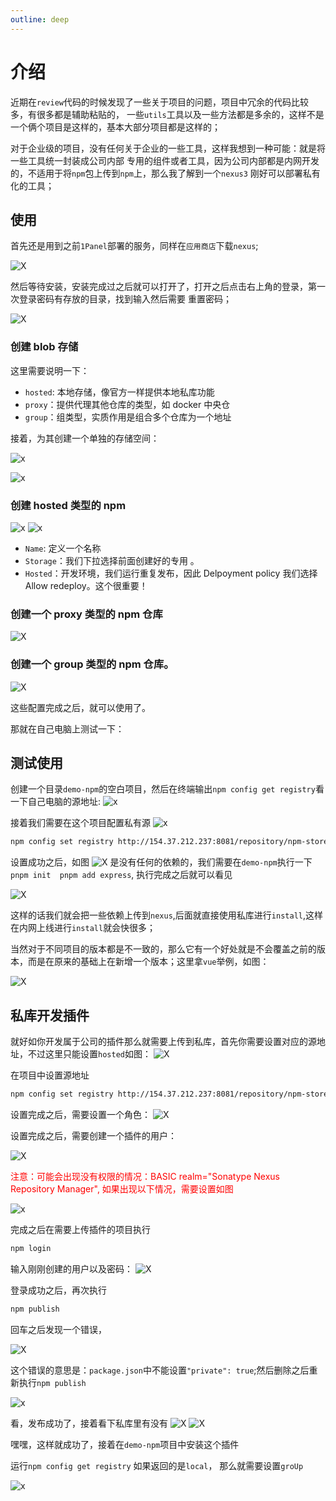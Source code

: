 ```yaml
---
outline: deep
---
```


# 介绍

近期在`review`代码的时候发现了一些关于项目的问题，项目中冗余的代码比较多，有很多都是辅助粘贴的，
一些`utils`工具以及一些方法都是多余的，这样不是一个俩个项目是这样的，基本大部分项目都是这样的；

对于企业级的项目，没有任何关于企业的一些工具，这样我想到一种可能：就是将一些工具统一封装成公司内部
专用的组件或者工具，因为公司内部都是内网开发的，不适用于将`npm`包上传到`npm`上，那么我了解到一个`nexus3`
刚好可以部署私有化的工具；

## 使用

首先还是用到之前`1Panel`部署的服务，同样在`应用商店`下载`nexus`;

![X](https://wangxiaoze-view.github.io/picx-images-hosting/images/image.2obja6y7m7.webp)

然后等待安装，安装完成过之后就可以打开了，打开之后点击右上角的登录，第一次登录密码有存放的目录，找到输入然后需要
重置密码；

![X](https://wangxiaoze-view.github.io/picx-images-hosting/images/image.3d4su7rvhz.webp)

### 创建 blob 存储

这里需要说明一下：

- `hosted`: 本地存储，像官方一样提供本地私库功能
- `proxy`：提供代理其他仓库的类型，如 docker 中央仓
- `group`：组类型，实质作用是组合多个仓库为一个地址

接着，为其创建一个单独的存储空间：

![x](https://wangxiaoze-view.github.io/picx-images-hosting/images/image.39l6wi4ad2.webp)

![x](https://wangxiaoze-view.github.io/picx-images-hosting/images/image.2a53jc3z6u.webp)

### 创建 hosted 类型的 npm

![x](https://wangxiaoze-view.github.io/picx-images-hosting/images/image.5xan6v0od1.webp)
![x](https://wangxiaoze-view.github.io/picx-images-hosting/images/image.7egs8m721a.webp)

- `Name`: 定义一个名称
- `Storage`：我们下拉选择前面创建好的专用 。
- `Hosted`：开发环境，我们运行重复发布，因此 Delpoyment policy 我们选择 Allow redeploy。这个很重要！

### 创建一个 proxy 类型的 npm 仓库

![X](https://wangxiaoze-view.github.io/picx-images-hosting/images/image.8ojpextl98.webp)

### 创建一个 group 类型的 npm 仓库。

![X](https://wangxiaoze-view.github.io/picx-images-hosting/images/image.70achr5tdh.webp)

这些配置完成之后，就可以使用了。

那就在自己电脑上测试一下：

## 测试使用

创建一个目录`demo-npm`的空白项目，然后在终端输出`npm config get registry`看一下自己电脑的源地址:
![x](https://wangxiaoze-view.github.io/picx-images-hosting/images/image.2krxchyss8.webp)

接着我们需要在这个项目配置私有源
![x](https://wangxiaoze-view.github.io/picx-images-hosting/images/image.3nrmndxyn3.webp)

```bash
npm config set registry http://154.37.212.237:8081/repository/npm-store-group/
```

设置成功之后，如图
![X](https://wangxiaoze-view.github.io/picx-images-hosting/images/image.6t74mbt6ir.webp)
是没有任何的依赖的，我们需要在`demo-npm`执行一下`pnpm init  pnpm add express`, 执行完成之后就可以看见

![X](https://wangxiaoze-view.github.io/picx-images-hosting/images/image.7egs8mszat.webp)

这样的话我们就会把一些依赖上传到`nexus`,后面就直接使用私库进行`install`,这样在内网上线进行`install`就会快很多；

当然对于不同项目的版本都是不一致的，那么它有一个好处就是不会覆盖之前的版本，而是在原来的基础上在新增一个版本；这里拿`vue`举例，如图：

![X](https://wangxiaoze-view.github.io/picx-images-hosting/images/image.13lsarggrr.webp)

## 私库开发插件

就好如你开发属于公司的插件那么就需要上传到私库，首先你需要设置对应的源地址，不过这里只能设置`hosted`如图：
![X](https://wangxiaoze-view.github.io/picx-images-hosting/images/image.6f0ovh6a1n.webp)

在项目中设置源地址

```bash
npm config set registry http://154.37.212.237:8081/repository/npm-store-local/
```

设置完成之后，需要设置一个角色：
![X](https://wangxiaoze-view.github.io/picx-images-hosting/images/image.7i0e6dccyb.webp)

设置完成之后，需要创建一个插件的用户：

![X](https://wangxiaoze-view.github.io/picx-images-hosting/images/image.8vmxaepudl.webp)

<p style="color: #ff0000">注意：可能会出现没有权限的情况：BASIC realm="Sonatype Nexus Repository Manager", 如果出现以下情况，需要设置如图</p>

![x](https://wangxiaoze-view.github.io/picx-images-hosting/images/image.60u97nud0p.webp)

完成之后在需要上传插件的项目执行

```bash
npm login
```

输入刚刚创建的用户以及密码：
![X](https://wangxiaoze-view.github.io/picx-images-hosting/images/image.4jo42vasbt.webp)

登录成功之后，再次执行

```bash
npm publish
```

回车之后发现一个错误，

![X](https://wangxiaoze-view.github.io/picx-images-hosting/images/image.4n7q0l6hnj.webp)

这个错误的意思是：`package.json`中不能设置`"private": true`;然后删除之后重新执行`npm publish`

![x](https://wangxiaoze-view.github.io/picx-images-hosting/images/image.1ap067wp4u.webp)

看，发布成功了，接着看下私库里有没有
![X](https://wangxiaoze-view.github.io/picx-images-hosting/images/image.4xujtqt583.webp)
![X](https://wangxiaoze-view.github.io/picx-images-hosting/images/image.8ad9o4asbw.webp)

嘿嘿，这样就成功了，接着在`demo-npm`项目中安装这个插件

运行`npm config get registry` 如果返回的是`local`， 那么就需要设置`groUp`

![x](https://wangxiaoze-view.github.io/picx-images-hosting/images/image.8s3bcpkjog.webp)
